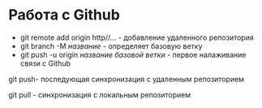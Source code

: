 # Работа с Github

* git remote add origin http//... - добавление удаленного репозитория
* git branch -M *название* - определяет базовую ветку
* git push -u origin *название базовой ветки* - первое налаживание связи с Github

git push- последующая синхронизация с удаленным репозиторием

git pull - синхронизация с локальным репозиторием
